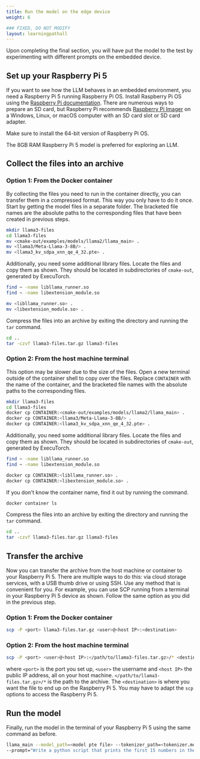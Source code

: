 ```yaml
---
title: Run the model on the edge device
weight: 6

### FIXED, DO NOT MODIFY
layout: learningpathall
---
```

Upon completing the final section, you will have put the model to the test by experimenting with different prompts on the embedded device.

## Set up your Raspberry Pi 5

If you want to see how the LLM behaves in an embedded environment, you need a Raspberry Pi 5 running Raspberry Pi OS. Install Raspberry Pi OS using the [Raspberry Pi documentation](https://www.raspberrypi.com/documentation/computers/getting-started.html). There are numerous ways to prepare an SD card, but Raspberry Pi recommends [Raspberry Pi Imager](https://www.raspberrypi.com/software/) on a Windows, Linux, or macOS computer with an SD card slot or SD card adapter.

Make sure to install the 64-bit version of Raspberry Pi OS.

The 8GB RAM Raspberry Pi 5 model is preferred for exploring an LLM.

## Collect the files into an archive

### Option 1: From the Docker container

By collecting the files you need to run in the container directly, you can transfer them in a compressed format. This way you only have to do it once. Start by getting the model files in a separate folder. The bracketed file names are the absolute paths to the corresponding files that have been created in previous steps.

```bash
mkdir llama3-files
cd llama3-files
mv <cmake-out/examples/models/llama2/llama_main> .
mv <llama3/Meta-Llama-3-8B/> .
mv <llama3_kv_sdpa_xnn_qe_4_32.pte> .
```
Additionally, you need some additional library files. Locate the files and copy them as shown. They should be located in subdirectories of `cmake-out`, generated by ExecuTorch.
```bash
find ~ -name libllama_runner.so
find ~ -name libextension_module.so
```
```bash
mv <libllama_runner.so> .
mv <libextension_module.so> .
```

Compress the files into an archive by exiting the directory and running the `tar` command.
```bash
cd ..
tar -czvf llama3-files.tar.gz llama3-files
```

### Option 2: From the host machine terminal

This option may be slower due to the size of the files. Open a new terminal outside of the container shell to copy over the files. Replace `CONTAINER` with the name of the container, and the bracketed file names with the absolute paths to the corresponding files.

```bash
mkdir llama3-files
cd llama3-files
docker cp CONTAINER:<cmake-out/examples/models/llama2/llama_main> .
docker cp CONTAINER:<llama3/Meta-Llama-3-8B/> .
docker cp CONTAINER:<llama3_kv_sdpa_xnn_qe_4_32.pte> .
```
Additionally, you need some additional library files. Locate the files and copy them as shown. They should be located in subdirectories of `cmake-out`, generated by ExecuTorch.
```bash
find ~ -name libllama_runner.so
find ~ -name libextension_module.so
```
```bash
docker cp CONTAINER:<libllama_runner.so> .
docker cp CONTAINER:<libextension_module.so> .
```
If you don't know the container name, find it out by running the command.
```bash
docker container ls
```

Compress the files into an archive by exiting the directory and running the `tar` command.
```bash
cd ..
tar -czvf llama3-files.tar.gz llama3-files
```

## Transfer the archive
Now you can transfer the archive from the host machine or container to your Raspberry Pi 5. There are multiple ways to do this: via cloud storage services, with a USB thumb drive or using SSH. Use any method that is convenient for you. For example, you can use SCP running from a terminal in your Raspberry Pi 5 device as shown. Follow the same option as you did in the previous step.

### Option 1: From the Docker container

```bash
scp -P <port> llama3-files.tar.gz <user>@<host IP>:<destination>
```

### Option 2: From the host machine terminal
```bash
scp -P <port> <user>@<host IP>:</path/to/llama3-files.tar.gz>/* <destination>
```

where `<port>` is the port you set up, `<user>` the username and `<host IP>` the public IP address, all on your host machine. `</path/to/llama3-files.tar.gz>/*` is the path to the archive. The `<destination>` is where you want the file to end up on the Raspberry Pi 5. You may have to adapt the `scp` options to access the Raspberry Pi 5.

## Run the model
Finally, run the model in the terminal of your Raspberry Pi 5 using the same command as before.

```bash
llama_main --model_path=<model pte file> --tokenizer_path=<tokenizer.model> --cpu_threads=4 \
--prompt="Write a python script that prints the first 15 numbers in the Fibonacci series. Annotate the script with comments explaining what the code does."
```